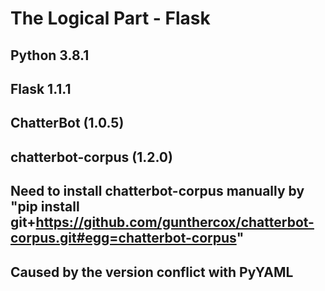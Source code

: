 # The Logical Part - Flask

## Python 3.8.1
## Flask 1.1.1
## ChatterBot (1.0.5)
## chatterbot-corpus (1.2.0) 
## Need to install chatterbot-corpus manually by "pip install git+https://github.com/gunthercox/chatterbot-corpus.git#egg=chatterbot-corpus"
## Caused by the version conflict with PyYAML
